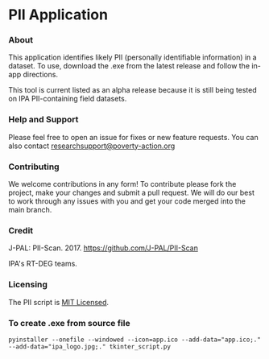
# PII Application

### About
This application identifies likely PII (personally identifiable information) in a dataset. To use, download the .exe from the latest release and follow the in-app directions.

This tool is current listed as an alpha release because it is still being tested on IPA PII-containing field datasets.

### Help and Support

Please feel free to open an issue for fixes or new feature requests. You can also contact researchsupport@poverty-action.org

### Contributing

We welcome contributions in any form! To contribute please fork the project, make your changes and submit a pull request. We will do our best to work through any issues with you and get your code merged into the main branch.

### Credit

J-PAL: PII-Scan. 2017. https://github.com/J-PAL/PII-Scan

IPA's RT-DEG teams.

### Licensing

The PII script is [MIT Licensed](https://github.com/PovertyAction/PII_detection/blob/master/LICENSE).

### To create .exe from source file
`pyinstaller --onefile --windowed --icon=app.ico --add-data="app.ico;." --add-data="ipa_logo.jpg;." tkinter_script.py`